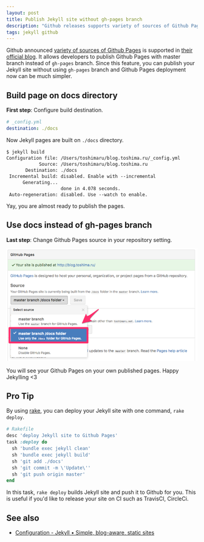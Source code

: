 ```yaml
---
layout: post
title: Publish Jekyll site without gh-pages branch
description: "Github releases supports variety of sources of Github Pages in Github blog, which allows developer to publish Github Pages without gh-pages branch. Since this feature, you can publish your Jekyll site without using gh-pages branch and Github deployment can be more simpler now. Build page on docs directory First step: Configure build destination."
tags: jekyll github
---
```


Github announced [variety of sources of Github Pages](https://help.github.com/articles/configuring-a-publishing-source-for-github-pages/) is supported in [their official blog](https://github.com/blog/2233-publish-your-project-documentation-with-github-pages). It allows developers to publish Github Pages with master branch instead of `gh-pages` branch. Since this feature, you can publish your Jekyll site without using `gh-pages` branch and Github Pages deployment now can be much simpler.

## Build page on docs directory

**First step**: Configure build destination.

```yml
# _config.yml
destination: ./docs
```

Now Jekyll pages are built on `./docs` directory.

```
$ jekyll build
Configuration file: /Users/toshimaru/blog.toshima.ru/_config.yml
            Source: /Users/toshimaru/blog.toshima.ru
       Destination: ./docs
 Incremental build: disabled. Enable with --incremental
      Generating...
                    done in 4.078 seconds.
 Auto-regeneration: disabled. Use --watch to enable.
```

Yay, you are almost ready to publish the pages.

## Use docs instead of gh-pages branch

**Last step**: Change Github Pages source in your repository setting.

![change Github Pages source](/images/doc-gh-pages.png)

You will see your Github Pages on your own published pages. Happy Jekylling <3

## Pro Tip

By using [rake](https://github.com/ruby/rake), you can deploy your Jekyll site with one command, `rake deploy`.

```rb
# Rakefile
desc 'deploy Jekyll site to Github Pages'
task :deploy do
  sh 'bundle exec jekyll clean'
  sh 'bundle exec jekyll build'
  sh 'git add ./docs'
  sh 'git commit -m \'Update\''
  sh 'git push origin master'
end
```

In this task, `rake deploy` builds Jekyll site and push it to Github for you. This is useful if you'd like to release your site on CI such as TravisCI, CircleCi.

## See also

- [Configuration - Jekyll • Simple, blog-aware, static sites](https://jekyllrb.com/docs/configuration/)
